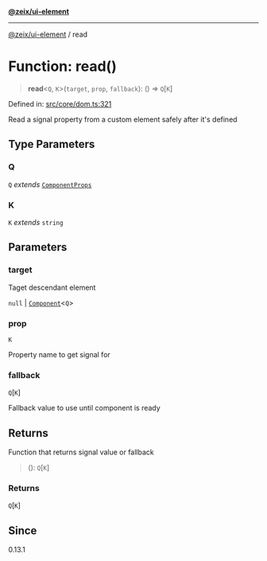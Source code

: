 [**@zeix/ui-element**](../README.md)

***

[@zeix/ui-element](../globals.md) / read

# Function: read()

> **read**\<`Q`, `K`\>(`target`, `prop`, `fallback`): () => `Q`\[`K`\]

Defined in: [src/core/dom.ts:321](https://github.com/zeixcom/ui-element/blob/1e2981711e0b3b45697eacbe8601e2ce3440aa11/src/core/dom.ts#L321)

Read a signal property from a custom element safely after it's defined

## Type Parameters

### Q

`Q` *extends* [`ComponentProps`](../type-aliases/ComponentProps.md)

### K

`K` *extends* `string`

## Parameters

### target

Taget descendant element

`null` | [`Component`](../type-aliases/Component.md)\<`Q`\>

### prop

`K`

Property name to get signal for

### fallback

`Q`\[`K`\]

Fallback value to use until component is ready

## Returns

Function that returns signal value or fallback

> (): `Q`\[`K`\]

### Returns

`Q`\[`K`\]

## Since

0.13.1
